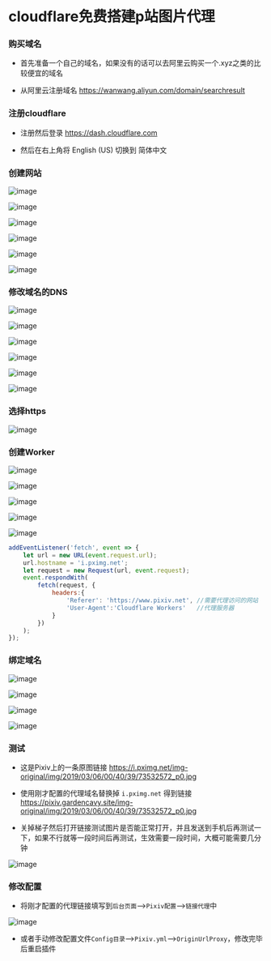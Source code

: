 # cloudflare免费搭建p站图片代理

### 购买域名
* 首先准备一个自己的域名，如果没有的话可以去阿里云购买一个.xyz之类的比较便宜的域名

* 从阿里云注册域名 https://wanwang.aliyun.com/domain/searchresult

### 注册cloudflare
* 注册然后登录 https://dash.cloudflare.com

* 然后在右上角将 English (US) 切换到 简体中文

### 创建网站
![image](/img/proxy/196925024-36ae2507-d93e-4b41-b866-4d488f8562f2.png)

![image](/img/proxy/196925319-d8444f63-4366-42d4-b4ff-fc8596241b27.png)

![image](/img/proxy/196925535-e16a82cb-3434-4483-b693-068754b3115b.png)

![image](/img/proxy/196927461-08de7d53-5457-468c-9434-9f36fb238529.png)

![image](/img/proxy/196928234-9e264520-2098-4103-acbb-290f711c5f61.png)

![image](/img/proxy/196928397-6f60081a-1c39-42b0-8e4b-5e093e05fa5d.png)

### 修改域名的DNS
![image](/img/proxy/196930014-ef283178-13a9-409c-9376-6ba8cd537c03.png)

![image](/img/proxy/196930240-3f826c25-e093-4640-ad7c-11557ad5f84a.png)

![image](/img/proxy/196931439-52751076-74ff-47b0-ac3d-6795482850c0.png)

![image](/img/proxy/196931830-7c576758-120d-4fe5-bfda-20107d988f0e.png)

![image](/img/proxy/196932086-ecaa0e50-a510-4a37-b164-b3fdfeb00152.png)

![image](/img/proxy/196932566-e0b31824-fa37-444c-87bc-f31ef565667f.png)

### 选择https
![image](/img/proxy/196932907-4e8d0fa2-923c-4eef-8d65-7d88966c2104.png)

### 创建Worker
![image](/img/proxy/197002724-b6e47bab-7419-4504-bcee-e5f258503e4e.png)

![image](/img/proxy/197003418-4a1decc3-cf8b-48c6-8263-3303753b7d46.png)

![image](/img/proxy/197003827-80f401c7-18ee-40c7-858c-2dd232828745.png)

![image](/img/proxy/197004127-33500081-c969-4461-9df0-39c700cda81f.png)

![image](/img/proxy/197004638-bdf7b4fa-41f1-4b6d-ba02-8a758accd4ad.png)

```js
addEventListener('fetch', event => {
    let url = new URL(event.request.url);
    url.hostname = 'i.pximg.net';   
    let request = new Request(url, event.request);
    event.respondWith(
        fetch(request, {
            headers:{
                'Referer': 'https://www.pixiv.net', //需要代理访问的网站
                'User-Agent':'Cloudflare Workers'   //代理服务器
            }
        })
    );
});
```

### 绑定域名
![image](/img/proxy/197005332-6ee4dd74-c044-40a7-9d37-57fa79a9be9c.png)

![image](/img/proxy/197005511-8409ff0a-b07d-4fab-aa4b-a2f13389b105.png)

![image](/img/proxy/197006789-2de916db-6155-4e43-bc27-b479177915a0.png)

![image](/img/proxy/197007874-ea036065-a833-4f97-b98b-29b8784132a7.png)


### 测试
* 这是Pixiv上的一条原图链接 https://i.pximg.net/img-original/img/2019/03/06/00/40/39/73532572_p0.jpg

* 使用刚才配置的代理域名替换掉 `i.pximg.net` 得到链接 https://pixiv.gardencavy.site/img-original/img/2019/03/06/00/40/39/73532572_p0.jpg

* 关掉梯子然后打开链接测试图片是否能正常打开，并且发送到手机后再测试一下，如果不行就等一段时间后再测试，生效需要一段时间，大概可能需要几分钟

![image](/img/proxy/197010554-f110f621-a20e-4955-a439-370efacc8edc.png)

### 修改配置
* 将刚才配置的代理链接填写到`后台页面`-->`Pixiv配置`-->`链接代理`中

![image](/img/proxy/465829cd-f7d2-4d3a-a941-f8e820a9c5c4.png)

* 或者手动修改配置文件`Config目录`-->`Pixiv.yml`-->`OriginUrlProxy`，修改完毕后重启插件